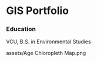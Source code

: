 # GIS Portfolio
### Education
VCU, B.S. in Environmental Studies

assets/Age Chloropleth Map.png 




